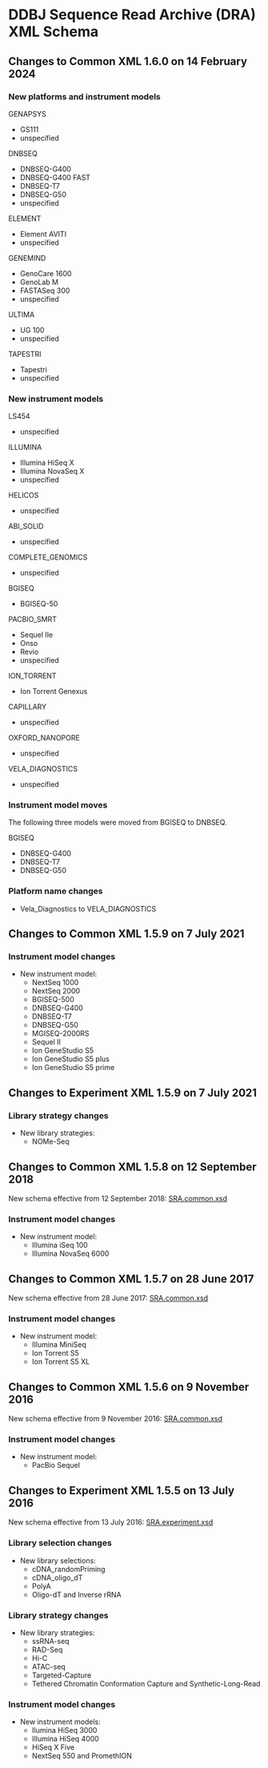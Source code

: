 # DDBJ Sequence Read Archive (DRA) XML Schema

## Changes to Common XML 1.6.0 on 14 February 2024

### New platforms and instrument models

GENAPSYS
* GS111
* unspecified

DNBSEQ
* DNBSEQ-G400
* DNBSEQ-G400 FAST
* DNBSEQ-T7
* DNBSEQ-G50
* unspecified

ELEMENT
* Element AVITI
* unspecified

GENEMIND
* GenoCare 1600
* GenoLab M
* FASTASeq 300
* unspecified

ULTIMA
* UG 100
* unspecified

TAPESTRI
* Tapestri
* unspecified

### New instrument models

LS454
* unspecified

ILLUMINA
* Illumina HiSeq X
* Illumina NovaSeq X
* unspecified

HELICOS
* unspecified

ABI_SOLID
* unspecified

COMPLETE_GENOMICS
* unspecified

BGISEQ
* BGISEQ-50

PACBIO_SMRT
* Sequel IIe
* Onso
* Revio
* unspecified

ION_TORRENT
* Ion Torrent Genexus

CAPILLARY
* unspecified

OXFORD_NANOPORE
* unspecified

VELA_DIAGNOSTICS
* unspecified

### Instrument model moves

The following three models were moved from BGISEQ to DNBSEQ.

BGISEQ
* DNBSEQ-G400
* DNBSEQ-T7
* DNBSEQ-G50

### Platform name changes

* Vela_Diagnostics to VELA_DIAGNOSTICS

## Changes to Common XML 1.5.9 on 7 July 2021

### Instrument model changes

* New instrument model:
	* NextSeq 1000
	* NextSeq 2000
	* BGISEQ-500
	* DNBSEQ-G400
	* DNBSEQ-T7
	* DNBSEQ-G50
	* MGISEQ-2000RS
	* Sequel II
	* Ion GeneStudio S5
	* Ion GeneStudio S5 plus
	* Ion GeneStudio S5 prime

## Changes to Experiment XML 1.5.9 on 7 July 2021

### Library strategy changes

* New library strategies:
	* NOMe-Seq

## Changes to Common XML 1.5.8 on 12 September 2018

New schema effective from 12 September 2018: [SRA.common.xsd](https://github.com/ddbj/pub/blob/e478bd21b6626ff3aedff25f7638f1fea87bb9a0/docs/dra/xsd/1-5/SRA.common.xsd)

### Instrument model changes

* New instrument model:
	* Illumina iSeq 100
	* Illumina NovaSeq 6000

## Changes to Common XML 1.5.7 on 28 June 2017

New schema effective from 28 June 2017: [SRA.common.xsd](https://github.com/ddbj/pub/blob/d4720e692c29702f9cfb2a0ef80d49dec414be97/docs/dra/xsd/1-5/SRA.common.xsd)

### Instrument model changes

* New instrument model:
	* Illumina MiniSeq
	* Ion Torrent S5
	* Ion Torrent S5 XL

## Changes to Common XML 1.5.6 on 9 November 2016

New schema effective from 9 November 2016: [SRA.common.xsd](https://github.com/ddbj/pub/blob/10cbb9b98d126dfd45dd634c660f88c0529ffe2a/docs/dra/xsd/1-5/SRA.common.xsd#L635)

### Instrument model changes

* New instrument model:
	* PacBio Sequel

## Changes to Experiment XML 1.5.5 on 13 July 2016

New schema effective from 13 July 2016: [SRA.experiment.xsd](https://github.com/ddbj/pub/blob/32baff70a3e5551af7a5ede35ba82b6d2d43c381/docs/dra/xsd/1-5/SRA.experiment.xsd)

### Library selection changes

* New library selections:
	* cDNA_randomPriming
	* cDNA_oligo_dT
	* PolyA
	* Oligo-dT and Inverse rRNA

### Library strategy changes

* New library strategies:
	* ssRNA-seq
	* RAD-Seq
	* Hi-C
	* ATAC-seq
	* Targeted-Capture
	* Tethered Chromatin Conformation Capture and Synthetic-Long-Read

### Instrument model changes

* New instrument models:
	* Ilumina HiSeq 3000
	* Illumina HiSeq 4000
	* HiSeq X Five
	* NextSeq 550 and PromethION
